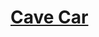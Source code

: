 # [Cave Car](https://education.lego.com/en-us/lessons/spikeessential-great-adventures/spikeessential-cave-car)
